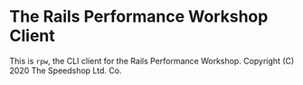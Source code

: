 # The Rails Performance Workshop Client

This is `rpw`, the CLI client for the Rails Performance Workshop.
Copyright (C) 2020 The Speedshop Ltd. Co.